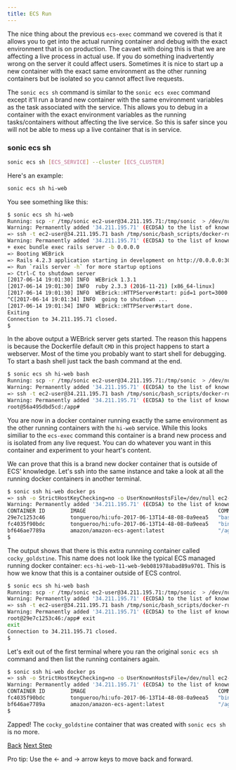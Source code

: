```yaml
---
title: ECS Run
---
```


The nice thing about the previous `ecs-exec` command we covered is that it allows you to get into the actual running container and debug with the exact environment that is on production.  The cavaet with doing this is that we are affecting a live process in actual use. If you do something inadvertently wrong on the server it could affect users.  Sometimes it is nice to start up a new container with the exact same environment as the other running containers but be isolated so you cannot affect live requests.

The `sonic ecs sh` command is similar to the `sonic ecs exec` command except it'll run a brand new container with the same environment variables as the task associated with the service. This allows you to debug in a container with the exact environment variables as the running tasks/containers without affecting the live service. So this is safer since you will not be able to mess up a live container that is in service.

### sonic ecs sh

```sh
sonic ecs sh [ECS_SERVICE] --cluster [ECS_CLUSTER]
```

Here's an example:

```sh
sonic ecs sh hi-web
```

You see something like this:

```sh
$ sonic ecs sh hi-web
Running: scp -r /tmp/sonic ec2-user@34.211.195.71:/tmp/sonic  > /dev/null
Warning: Permanently added '34.211.195.71' (ECDSA) to the list of known hosts.
=> ssh -t ec2-user@34.211.195.71 bash /tmp/sonic/bash_scripts/docker-run.sh
Warning: Permanently added '34.211.195.71' (ECDSA) to the list of known hosts.
+ exec bundle exec rails server -b 0.0.0.0
=> Booting WEBrick
=> Rails 4.2.3 application starting in development on http://0.0.0.0:3000
=> Run `rails server -h` for more startup options
=> Ctrl-C to shutdown server
[2017-06-14 19:01:30] INFO  WEBrick 1.3.1
[2017-06-14 19:01:30] INFO  ruby 2.3.3 (2016-11-21) [x86_64-linux]
[2017-06-14 19:01:30] INFO  WEBrick::HTTPServer#start: pid=1 port=3000
^C[2017-06-14 19:01:34] INFO  going to shutdown ...
[2017-06-14 19:01:34] INFO  WEBrick::HTTPServer#start done.
Exiting
Connection to 34.211.195.71 closed.
$
```

In the above output a WEBrick server gets started.  The reason this happens is because the Dockerfile default `CMD` in this project happens to start a webserver.  Most of the time you probably want to start shell for debugging.  To start a bash shell just tack the bash command at the end.

```sh
$ sonic ecs sh hi-web bash
Running: scp -r /tmp/sonic ec2-user@34.211.195.71:/tmp/sonic  > /dev/null
Warning: Permanently added '34.211.195.71' (ECDSA) to the list of known hosts.
=> ssh -t ec2-user@34.211.195.71 bash /tmp/sonic/bash_scripts/docker-run.sh bash
Warning: Permanently added '34.211.195.71' (ECDSA) to the list of known hosts.
root@56a495dbd5cd:/app#
```

You are now in a docker container running exactly the same environment as the other running containers with the `hi-web` service. While this looks similiar to the `ecs-exec` command this container is a brand new process and is isolated from any live request. You can do whatever you want in this container and experiment to your heart's content.

We can prove that this is a brand new docker container that is outside of ECS' knowledge. Let's ssh into the same instance and take a look at all the running docker containers in another terminal.

```sh
$ sonic ssh hi-web docker ps
=> ssh -o StrictHostKeyChecking=no -o UserKnownHostsFile=/dev/null ec2-user@34.211.195.71 docker ps
Warning: Permanently added '34.211.195.71' (ECDSA) to the list of known hosts.
CONTAINER ID        IMAGE                                          COMMAND             CREATED             STATUS              PORTS                     NAMES
29e7c1253c46        tongueroo/hi:ufo-2017-06-13T14-48-08-0a9eea5   "bash"              54 seconds ago      Up 53 seconds       3000/tcp                  cocky_goldstine
fc4035f90bdc        tongueroo/hi:ufo-2017-06-13T14-48-08-0a9eea5   "bin/web"           About an hour ago   Up About an hour    0.0.0.0:32768->3000/tcp   ecs-hi-web-11-web-9eb081978abad89a9701
bf646ae7789a        amazon/amazon-ecs-agent:latest                 "/agent"            About an hour ago   Up About an hour                              ecs-agent
$
```

The output shows that there is this extra runnning container called `cocky_goldstine`.  This name does not look like the typical ECS managed running docker container: `ecs-hi-web-11-web-9eb081978abad89a9701`.  This is how we know that this is a container outside of ECS control.

```sh
$ sonic ecs sh hi-web bash
Running: scp -r /tmp/sonic ec2-user@34.211.195.71:/tmp/sonic  > /dev/null
Warning: Permanently added '34.211.195.71' (ECDSA) to the list of known hosts.
=> ssh -t ec2-user@34.211.195.71 bash /tmp/sonic/bash_scripts/docker-run.sh bash
Warning: Permanently added '34.211.195.71' (ECDSA) to the list of known hosts.
root@29e7c1253c46:/app# exit
exit
Connection to 34.211.195.71 closed.
$
```

Let's exit out of the first terminal where you ran the original `sonic ecs sh` command and then list the running containers again.

```sh
$ sonic ssh hi-web docker ps
=> ssh -o StrictHostKeyChecking=no -o UserKnownHostsFile=/dev/null ec2-user@34.211.195.71 docker ps
Warning: Permanently added '34.211.195.71' (ECDSA) to the list of known hosts.
CONTAINER ID        IMAGE                                          COMMAND             CREATED             STATUS              PORTS                     NAMES
fc4035f90bdc        tongueroo/hi:ufo-2017-06-13T14-48-08-0a9eea5   "bin/web"           About an hour ago   Up About an hour    0.0.0.0:32768->3000/tcp   ecs-hi-web-11-web-9eb081978abad89a9701
bf646ae7789a        amazon/amazon-ecs-agent:latest                 "/agent"            About an hour ago   Up About an hour                              ecs-agent
$
```

Zapped!  The `cocky_goldstine` container that was created with `sonic ecs sh` is no more.

<a id="prev" class="btn btn-basic" href="{% link _docs/tutorial-ecs-exec.md %}">Back</a>
<a id="next" class="btn btn-primary" href="{% link _docs/tutorial-execute.md %}">Next Step</a>
<p class="keyboard-tip">Pro tip: Use the <- and -> arrow keys to move back and forward.</p>
